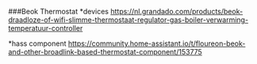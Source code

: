 ###Beok Thermostat
*devices
https://nl.grandado.com/products/beok-draadloze-of-wifi-slimme-thermostaat-regulator-gas-boiler-verwarming-temperatuur-controller

*hass component
https://community.home-assistant.io/t/floureon-beok-and-other-broadlink-based-thermostat-component/153775
